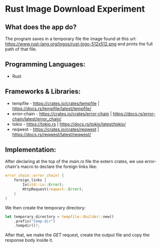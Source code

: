 # Rust Image Download Experiment

## What does the app do?
The program saves in a temporary file the image found at this url: https://www.rust-lang.org/logos/rust-logo-512x512.png and prints the full path of that file.

## Programming Languages:
- Rust

## Frameworks & Libraries:
- tempfile - https://crates.io/crates/tempfile | https://docs.rs/tempfile/latest/tempfile/
- error-chain - https://crates.io/crates/error-chain | https://docs.rs/error-chain/latest/error_chain/
- tokio - https://tokio.rs | https://docs.rs/tokio/latest/tokio/
- reqwest - https://crates.io/crates/reqwest | https://docs.rs/reqwest/latest/reqwest/

## Implementation:
After declaring at the top of the *main.rs* file the extern crates, we use error-chain's macro to declare the foreign links like:
```rust
error_chain::error_chain! {
    foreign_links {
        Io(std::io::Error);
        HttpRequest(reqwest::Error);
    }
}
```
We then create the temporary directory:
```rust
let temporary_directory = tempfile::Builder::new()
    .prefix("temp-dir")
    .tempdir()?;
```
After that, we make the *GET* request, create the output file and copy the response body inside it.
